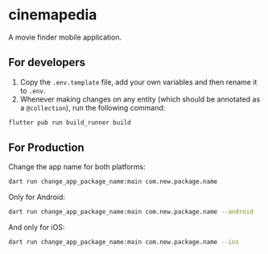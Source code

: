 # cinemapedia

A movie finder mobile application.

## For developers
1. Copy the `.env.template` file, add your own variables and then rename it to `.env`.
2. Whenever making changes on any entity (which should be annotated as a `@collection`), run the following command:

```bash
flutter pub run build_runner build
```

## For Production
Change the app name for both platforms:
```bash
dart run change_app_package_name:main com.new.package.name
```

Only for Android:
```bash
dart run change_app_package_name:main com.new.package.name --android
```

And only for iOS:
```bash
dart run change_app_package_name:main com.new.package.name --ios
```
